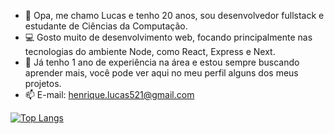 - 👋 Opa, me chamo Lucas e tenho 20 anos, sou desenvolvedor fullstack e estudante de Ciências da Computação.
- 💻 Gosto muito de desenvolvimento web, focando principalmente nas tecnologias do ambiente Node, como React, Express e Next.
- 🌱 Já tenho 1 ano de experiência na área e estou sempre buscando aprender mais, você pode ver aqui no meu perfil alguns dos meus projetos.
- 📫 E-mail: henrique.lucas521@gmail.com

[![Top Langs](https://github-readme-stats.vercel.app/api/top-langs/?username=luketeeeeee&layout=donut&theme=dark)](https://github.com/luketeeeeee/github-readme-stats)
<!---[![Readme Card](https://github-readme-stats.vercel.app/api/pin/?username=luketeeeeee&repo=pet-solidario&theme=dark)](https://github.com/anuraghazra/github-readme-stats)--->


<!---
luketeeeeee/luketeeeeee is a ✨ special ✨ repository because its `README.md` (this file) appears on your GitHub profile.
You can click the Preview link to take a look at your changes.
--->
